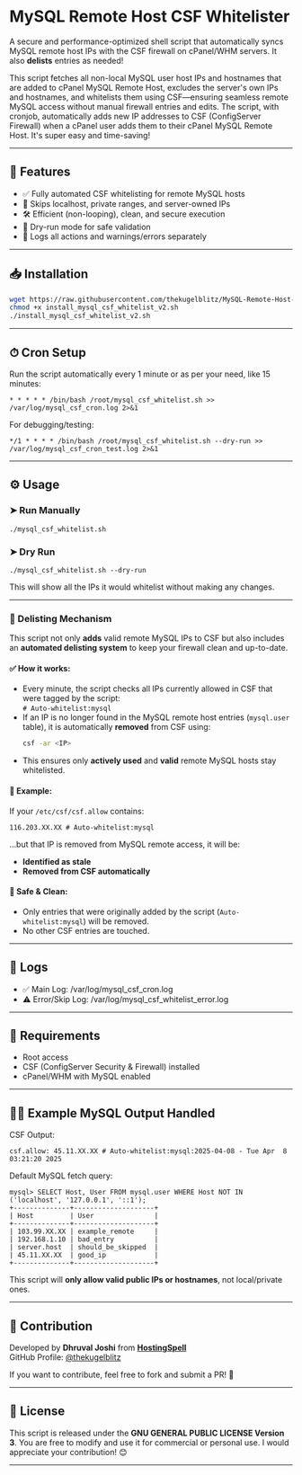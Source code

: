# MySQL Remote Host CSF Whitelister

A secure and performance-optimized shell script that automatically syncs MySQL remote host IPs with the CSF firewall on cPanel/WHM servers. It also **delists** entries as needed!

This script fetches all non-local MySQL user host IPs and hostnames that are added to cPanel MySQL Remote Host, excludes the server's own IPs and hostnames, and whitelists them using CSF—ensuring seamless remote MySQL access without manual firewall entries and edits. The script, with cronjob, automatically adds new IP addresses to CSF (ConfigServer Firewall) when a cPanel user adds them to their cPanel MySQL Remote Host. It's super easy and time-saving!

---

## 🔧 Features

- ✅ Fully automated CSF whitelisting for remote MySQL hosts
- 🚫 Skips localhost, private ranges, and server-owned IPs
- 🛠 Efficient (non-looping), clean, and secure execution
- 📄 Dry-run mode for safe validation
- 📝 Logs all actions and warnings/errors separately

---

## 📥 Installation

```bash
wget https://raw.githubusercontent.com/thekugelblitz/MySQL-Remote-Host-CSF-Whitelister/main/install_mysql_csf_whitelist_v2.sh -O install_mysql_csf_whitelist_v2.sh
chmod +x install_mysql_csf_whitelist_v2.sh
./install_mysql_csf_whitelist_v2.sh
```


---

## ⏱ Cron Setup

Run the script automatically every 1 minute or as per your need, like 15 minutes:

`* * * * * /bin/bash /root/mysql_csf_whitelist.sh >> /var/log/mysql_csf_cron.log 2>&1`

For debugging/testing:

`*/1 * * * * /bin/bash /root/mysql_csf_whitelist.sh --dry-run >> /var/log/mysql_csf_cron_test.log 2>&1`

---

## ⚙️ Usage

### ➤ Run Manually

`
./mysql_csf_whitelist.sh
`

### ➤ Dry Run

`
./mysql_csf_whitelist.sh --dry-run
`

This will show all the IPs it would whitelist without making any changes.

---

### 🔁 Delisting Mechanism

This script not only **adds** valid remote MySQL IPs to CSF but also includes an **automated delisting system** to keep your firewall clean and up-to-date.

#### ✅ How it works:
- Every minute, the script checks all IPs currently allowed in CSF that were tagged by the script:  
  `# Auto-whitelist:mysql`
- If an IP is no longer found in the MySQL remote host entries (`mysql.user` table), it is automatically **removed** from CSF using:
  ```bash
  csf -ar <IP>
  ```
- This ensures only **actively used** and **valid** remote MySQL hosts stay whitelisted.

#### 🧪 Example:
If your `/etc/csf/csf.allow` contains:
```
116.203.XX.XX # Auto-whitelist:mysql
```
...but that IP is removed from MySQL remote access, it will be:
- **Identified as stale**
- **Removed from CSF automatically**

#### 🔐 Safe & Clean:
- Only entries that were originally added by the script (`Auto-whitelist:mysql`) will be removed.
- No other CSF entries are touched.

---


## 📂 Logs

- ✅ Main Log: /var/log/mysql_csf_cron.log
- ⚠️ Error/Skip Log: /var/log/mysql_csf_whitelist_error.log

---

## 🔐 Requirements

- Root access
- CSF (ConfigServer Security & Firewall) installed
- cPanel/WHM with MySQL enabled

---

## 🧑‍💻 Example MySQL Output Handled

CSF Output:

`
csf.allow: 45.11.XX.XX # Auto-whitelist:mysql:2025-04-08 - Tue Apr  8 03:21:20 2025
`

Default MySQL fetch query:

```
mysql> SELECT Host, User FROM mysql.user WHERE Host NOT IN ('localhost', '127.0.0.1', '::1');
+--------------+--------------------+
| Host         | User               |
+--------------+--------------------+
| 103.99.XX.XX | example_remote     |
| 192.168.1.10 | bad_entry          |
| server.host  | should_be_skipped  |
| 45.11.XX.XX  | good_ip            |
+--------------+--------------------+
```

This script will **only allow valid public IPs or hostnames**, not local/private ones.


---

## **🤝 Contribution**
Developed by **Dhruval Joshi** from **[HostingSpell](https://hostingspell.com)**  
GitHub Profile: [@thekugelblitz](https://github.com/thekugelblitz)

If you want to contribute, feel free to fork and submit a PR! 🚀

---

## **📜 License**
This script is released under the **GNU GENERAL PUBLIC LICENSE Version 3**. You are free to modify and use it for commercial or personal use. I would appreciate your contribution! 😊

---
